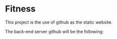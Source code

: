 # Fitness

This project is the use of github as the static website.

The back-end server github will be the following: